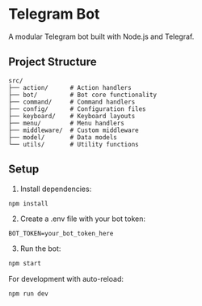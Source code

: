 # Telegram Bot

A modular Telegram bot built with Node.js and Telegraf.

## Project Structure
```
src/
├── action/      # Action handlers
├── bot/         # Bot core functionality
├── command/     # Command handlers
├── config/      # Configuration files
├── keyboard/    # Keyboard layouts
├── menu/        # Menu handlers
├── middleware/  # Custom middleware
├── model/       # Data models
└── utils/       # Utility functions
```

## Setup
1. Install dependencies:
```bash
npm install
```

2. Create a .env file with your bot token:
```
BOT_TOKEN=your_bot_token_here
```

3. Run the bot:
```bash
npm start
```

For development with auto-reload:
```bash
npm run dev
```
